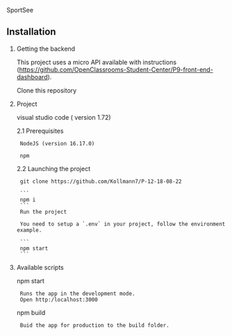 SportSee

## Installation

1. Getting the backend

    This project uses a micro API available with instructions (https://github.com/OpenClassrooms-Student-Center/P9-front-end-dashboard).

    Clone this repository

2. Project

    visual studio code ( version 1.72)

    2.1 Prerequisites

        NodeJS (version 16.17.0)

        npm

    2.2 Launching the project

        git clone https://github.com/Kollmann7/P-12-18-08-22

        ```
        npm i
        ```
        Run the project 

        You need to setup a `.env` in your project, follow the environment example.

        ```
        npm start
        ```
3. Available scripts

    npm start

        Runs the app in the development mode.
        Open http:/localhost:3000
    
    npm build

        Buid the app for production to the build folder.